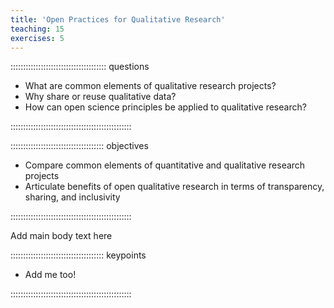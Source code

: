 ```yaml
---
title: 'Open Practices for Qualitative Research'
teaching: 15
exercises: 5
---
```


:::::::::::::::::::::::::::::::::::::: questions 

- What are common elements of qualitative research projects?
- Why share or reuse qualitative data?
- How can open science principles be applied to qualitative research?

::::::::::::::::::::::::::::::::::::::::::::::::

::::::::::::::::::::::::::::::::::::: objectives

- Compare common elements of quantitative and qualitative research projects
- Articulate benefits of open qualitative research in terms of transparency, sharing, and inclusivity

::::::::::::::::::::::::::::::::::::::::::::::::

Add main body text here

::::::::::::::::::::::::::::::::::::: keypoints 

- Add me too!

::::::::::::::::::::::::::::::::::::::::::::::::

